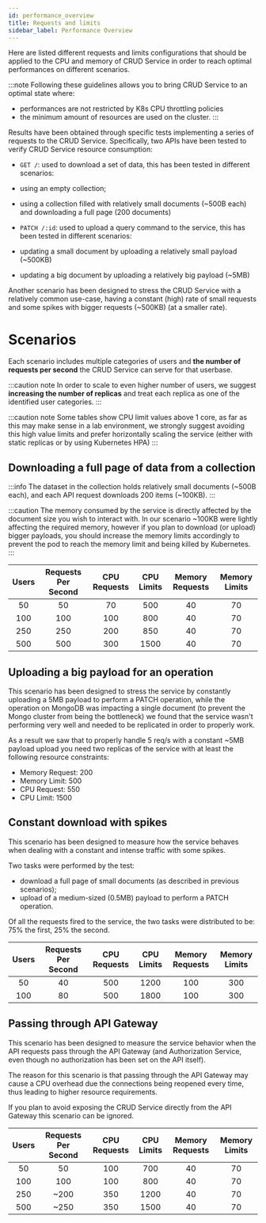 ```yaml
---
id: performance_overview
title: Requests and limits
sidebar_label: Performance Overview
---
```

Here are listed different requests and limits configurations that should be applied to the CPU and memory of CRUD Service in order to reach optimal performances on different scenarios.

:::note
Following these guidelines allows you to bring CRUD Service to an optimal state where:

- performances are not restricted by K8s CPU throttling policies
- the minimum amount of resources are used on the cluster.
:::

Results have been obtained through specific tests implementing a series of requests to the CRUD Service.
Specifically, two APIs have been tested to verify CRUD Service resource consumption:

- `GET /`: used to download a set of data, this has been tested in different scenarios:
 - using an empty collection;
 - using a collection filled with relatively small documents (~500B each) and downloading a full page (200 documents)

- `PATCH /:id`: used to upload a query command to the service, this has been tested in different scenarios:
 - updating a small document by uploading a relatively small payload (~500KB)
 - updating a big document by uploading a relatively big payload (~5MB)

Another scenario has been designed to stress the CRUD Service with a relatively common use-case, having a constant (high) rate of small requests and some spikes with bigger requests (~500KB) (at a smaller rate).

# Scenarios

Each scenario includes multiple categories of users and **the number of requests per second** the CRUD Service can serve for that userbase. 

:::caution note
In order to scale to even higher number of users, we suggest **increasing the number of replicas** and treat each replica as one of the identified user categories.
:::

:::caution note
Some tables show CPU limit values above 1 core, as far as this may make sense in a lab environment, we strongly suggest avoiding this high value limits and prefer horizontally scaling the service (either with static replicas or by using Kubernetes HPA)
:::

## Downloading a full page of data from a collection

:::info
The dataset in the collection holds relatively small documents (~500B each), and each API request
downloads 200 items (~100KB).
:::

:::caution
The memory consumed by the service is directly affected by the document size you wish to interact with. In our scenario ~100KB were lightly affecting 
the required memory, however if you plan to download (or upload) bigger payloads, you should increase the memory limits accordingly to prevent the pod
to reach the memory limit and being killed by Kubernetes.
:::

| Users | Requests Per Second | CPU Requests | CPU Limits | Memory Requests | Memory Limits |
|:-----:|:-------------------:|:------------:|:----------:|:---------------:|:-------------:|
|   50  |          50         |       70     |     500    |         40      |       70      |
|  100  |         100         |      100     |     800    |         40      |       70      |
|  250  |         250         |      200     |     850    |         40      |       70      |
|  500  |         500         |      300     |    1500    |         40      |       70      |

## Uploading a big payload for an operation

This scenario has been designed to stress the service by constantly uploading a 5MB payload to
perform a PATCH operation, while the operation on MongoDB was impacting a single document (to
prevent the Mongo cluster from being the bottleneck) we found that the service wasn't performing
very well and needed to be replicated in order to properly work.

As a result we saw that to properly handle 5 req/s with a constant ~5MB payload upload you need two replicas
of the service with at least the following resource constraints:
  
  - Memory Request: 200
  - Memory Limit: 500
  - CPU Request: 550
  - CPU Limit: 1500

## Constant download with spikes

This scenario has been designed to measure how the service behaves when dealing with a constant and intense traffic with some spikes.

Two tasks were performed by the test:
 - download a full page of small documents (as described in previous scenarios);
 - upload of a medium-sized (0.5MB) payload to perform a PATCH operation.

Of all the requests fired to the service, the two tasks were distributed to be: 75% the first, 25% the second.

| Users | Requests Per Second | CPU Requests | CPU Limits | Memory Requests | Memory Limits |
|:-----:|:-------------------:|:------------:|:----------:|:---------------:|:-------------:|
|   50  |          40         |       500    |    1200    |        100      |      300      |
|  100  |          80         |       500    |    1800    |        100      |      300      |

## Passing through API Gateway

This scenario has been designed to measure the service behavior when the API requests pass through the API Gateway (and Authorization Service, even though no authorization has been set on the API itself). 

The reason for this scenario is that passing through the API Gateway may cause a CPU overhead due the connections being reopened every time, thus leading to higher resource requirements.

If you plan to avoid exposing the CRUD Service directly from the API Gateway this scenario can be ignored.

| Users | Requests Per Second | CPU Requests | CPU Limits | Memory Requests | Memory Limits |
|:-----:|:-------------------:|:------------:|:----------:|:---------------:|:-------------:|
|   50  |          50         |      100     |     700    |         40      |       70      |
|  100  |         100         |      100     |     800    |         40      |       70      |
|  250  |        ~200         |      350     |    1200    |         40      |       70      |
|  500  |        ~250         |      350     |    1500    |         40      |       70      |
